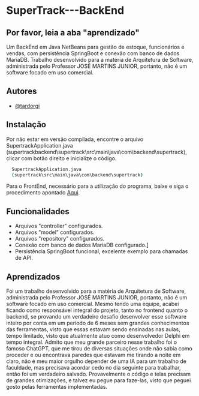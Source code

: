 
# SuperTrack---BackEnd
## Por favor, leia a aba "aprendizado"

Um BackEnd em Java NetBeans para gestão de estoque, funcionários e vendas, com persistência SpringBoot e conexão com banco de dados MariaDB. Trabalho desenvolvido para a matéria de Arquitetura de Software, administrada pelo Professor JOSÉ MARTINS JUNIOR, portanto, não é um software focado em uso comercial.


## Autores

- [@tardorgi](https://github.com/tardorgi)


## Instalação

Por não estar em versão compilada, encontre o arquivo
SupertrackApplication.java (supertrackbackend\supertrack\src\main\java\com\backend\supertrack), clicar com botão direito e inicialize o código.
```bash
  SupertrackApplication.java
  (supertrack\src\main\java\com\backend\supertrack)
```
Para o FrontEnd, necessário para a utilização do programa, baixe e siga o procedimento apontado [Aqui](https://github.com/tardorgi/SuperTrack---FrontEnd).
## Funcionalidades

- Arquivos "controller" configurados.
- Arquivos "model" configurados.
- Arquivos "repository" configurados.
- Conexão com banco de dados MariaDB configurado.]
- Persistência SpringBoot funcional, excelente exemplo para chamadas de API.


## Aprendizados

Foi um trabalho desenvolvido para a matéria de Arquitetura de Software, administrada pelo Professor JOSÉ MARTINS JUNIOR, portanto, não é um software focado em uso comercial. Mesmo tendo uma equipe, acabei ficando como responsável integral do projeto, tanto no frontend quanto o backend, se provando um verdadeiro desafio desenvolver esse software inteiro por conta em um período de 6 meses sem grandes conhecimentos das ferramentas, visto que essas estavam sendo ensinadas nas aulas, tempo limitado, visto que atualmente atuo como desenvolvedor Delphi em tempo integral. Admito que meu grande parceiro nesse trabalho foi o famoso ChatGPT, que me tirou de diversas situações onde não sabia como proceder e ou encontrava paredes que estavam me tirando a noite em claro, não é meu maior orgulho depender de uma IA para um trabalho de faculdade, mas precisava acordar cedo no dia seguinte para trabalhar, então foi um verdadeiro salvado. Provavelmente o código e telas precisam de grandes otimizações, e talvez eu pegue para faze-las, visto que peguei gosto pelas ferramentas implementadas.